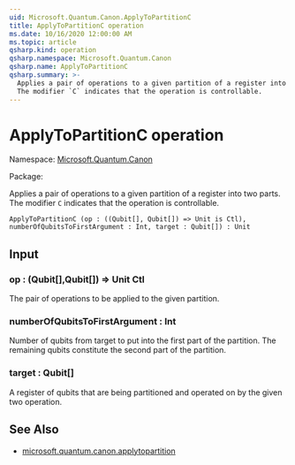 ```yaml
---
uid: Microsoft.Quantum.Canon.ApplyToPartitionC
title: ApplyToPartitionC operation
ms.date: 10/16/2020 12:00:00 AM
ms.topic: article
qsharp.kind: operation
qsharp.namespace: Microsoft.Quantum.Canon
qsharp.name: ApplyToPartitionC
qsharp.summary: >-
  Applies a pair of operations to a given partition of a register into two parts.
  The modifier `C` indicates that the operation is controllable.
---
```


# ApplyToPartitionC operation

Namespace: [Microsoft.Quantum.Canon](xref:Microsoft.Quantum.Canon)

Package: [](https://nuget.org/packages/)


Applies a pair of operations to a given partition of a register into two parts.The modifier `C` indicates that the operation is controllable.

```Q#
ApplyToPartitionC (op : ((Qubit[], Qubit[]) => Unit is Ctl), numberOfQubitsToFirstArgument : Int, target : Qubit[]) : Unit
```


## Input

### op : (Qubit[],Qubit[]) => Unit Ctl

The pair of operations to be applied to the given partition.


### numberOfQubitsToFirstArgument : Int

Number of qubits from target to put into the first part of the partition.The remaining qubits constitute the second part of the partition.


### target : Qubit[]

A register of qubits that are being partitioned and operated on by thegiven two operation.



## See Also

- [microsoft.quantum.canon.applytopartition](xref:microsoft.quantum.canon.applytopartition)
